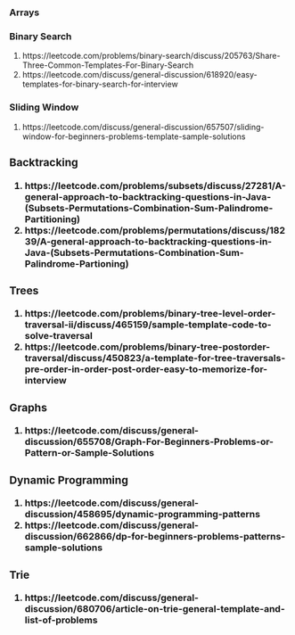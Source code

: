 <h3>Arrays</h3>

<h3>Binary Search</h3>
  <ol>
    <li>https://leetcode.com/problems/binary-search/discuss/205763/Share-Three-Common-Templates-For-Binary-Search</li>
    <li>https://leetcode.com/discuss/general-discussion/618920/easy-templates-for-binary-search-for-interview</li>
  </ol>

<h3>Sliding Window</h3>
  <ol>
    <li>https://leetcode.com/discuss/general-discussion/657507/sliding-window-for-beginners-problems-template-sample-solutions</li>
  </ol>
  
<h3><Strings</h3>


<h3>Backtracking</h3>
  <ol>
    <li>https://leetcode.com/problems/subsets/discuss/27281/A-general-approach-to-backtracking-questions-in-Java-(Subsets-Permutations-Combination-Sum-Palindrome-Partitioning)</li>
    <li>https://leetcode.com/problems/permutations/discuss/18239/A-general-approach-to-backtracking-questions-in-Java-(Subsets-Permutations-Combination-Sum-Palindrome-Partioning)</li>
  </ol>


<h3>Trees</h3>
  <ol>
    <li>https://leetcode.com/problems/binary-tree-level-order-traversal-ii/discuss/465159/sample-template-code-to-solve-traversal</li>
    <li>https://leetcode.com/problems/binary-tree-postorder-traversal/discuss/450823/a-template-for-tree-traversals-pre-order-in-order-post-order-easy-to-memorize-for-interview</li>
  </ol>
  
<h3>Graphs</h3>
  <ol>
    <li>https://leetcode.com/discuss/general-discussion/655708/Graph-For-Beginners-Problems-or-Pattern-or-Sample-Solutions</li>
  </ol>


<h3>Dynamic Programming</h3>
  <ol>
    <li>https://leetcode.com/discuss/general-discussion/458695/dynamic-programming-patterns</li>
    <li>https://leetcode.com/discuss/general-discussion/662866/dp-for-beginners-problems-patterns-sample-solutions</li>
  </ol>
  
  
<h3>Trie</h3>
  <ol>
    <li>https://leetcode.com/discuss/general-discussion/680706/article-on-trie-general-template-and-list-of-problems</li>
  </ol>
